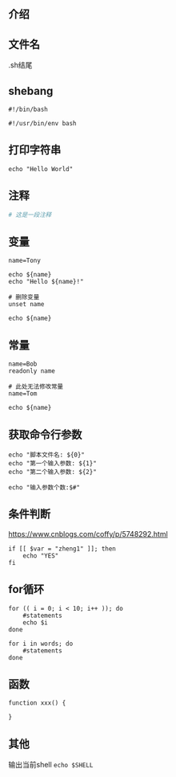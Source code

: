 ## 介绍



## 文件名

.sh结尾



## shebang

```shell
#!/bin/bash

#!/usr/bin/env bash
```



## 打印字符串

```shell
echo "Hello World"
```



## 注释

```bash
# 这是一段注释
```



## 变量

```shell
name=Tony

echo ${name}
echo "Hello ${name}!"

# 删除变量
unset name

echo ${name}
```



## 常量

```shell
name=Bob
readonly name

# 此处无法修改常量
name=Tom

echo ${name}
```



## 获取命令行参数

```shell
echo "脚本文件名: ${0}"
echo "第一个输入参数: ${1}"
echo "第二个输入参数: ${2}"

echo "输入参数个数:$#"
```



## 条件判断

https://www.cnblogs.com/coffy/p/5748292.html

```shell
if [[ $var = "zheng1" ]]; then
	echo "YES"
fi
```



## for循环

```shell
for (( i = 0; i < 10; i++ )); do
	#statements
	echo $i
done
```

```shell
for i in words; do
	#statements
done
```



## 函数

```shell
function xxx() {

}
```



## 其他

输出当前shell `echo $SHELL`

